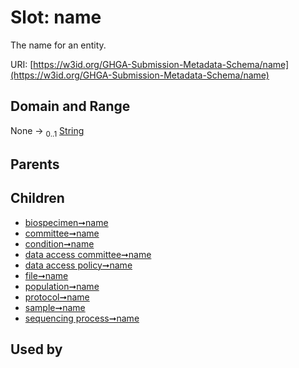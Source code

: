 
# Slot: name


The name for an entity.

URI: [https://w3id.org/GHGA-Submission-Metadata-Schema/name](https://w3id.org/GHGA-Submission-Metadata-Schema/name)


## Domain and Range

None &#8594;  <sub>0..1</sub> [String](types/String.md)

## Parents


## Children

 *  [biospecimen➞name](biospecimen_name.md)
 *  [committee➞name](committee_name.md)
 *  [condition➞name](condition_name.md)
 *  [data access committee➞name](data_access_committee_name.md)
 *  [data access policy➞name](data_access_policy_name.md)
 *  [file➞name](file_name.md)
 *  [population➞name](population_name.md)
 *  [protocol➞name](protocol_name.md)
 *  [sample➞name](sample_name.md)
 *  [sequencing process➞name](sequencing_process_name.md)

## Used by

